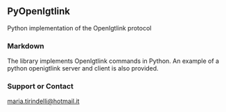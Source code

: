## PyOpenIgtlink

Python implementation of the OpenIgtlink protocol 

### Markdown

The library implements OpenIgtlink commands in Python. An example of a python openigtlink server and client is also provided.

### Support or Contact

maria.tirindelli@hotmail.it
